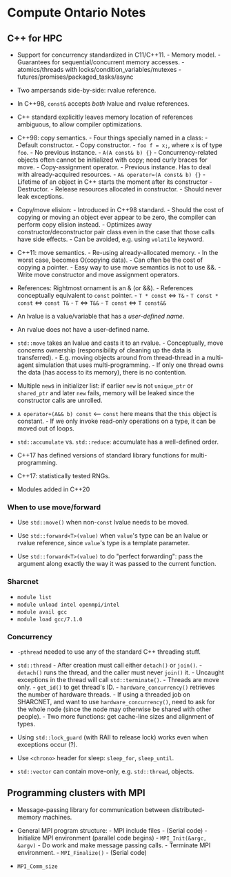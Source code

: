 # Compute Ontario Notes

## C++ for HPC

- Support for concurrency standardized in C11/C++11.
        - Memory model.
                - Guarantees for sequential/concurrent memory accesses.
        - atomics/threads with locks/condition_variables/mutexes
        - futures/promises/packaged_tasks/async

- Two ampersands side-by-side: rvalue reference.
- In C++98, `const&` accepts _both_ lvalue and rvalue references.
- C++ standard explicitly leaves memory location of references ambiguous, to
  allow compiler optimizations.

- C++98: copy semantics.
        - Four things specially named in a class:
                - Default constructor.
                - Copy constructor.
                        - `foo f = x;`, where `x` is of type `foo`.
                        - No previous instance.
                        - `A(A const& b) {}`
                        - Concurrency-related objects often cannot be
                          initialized with copy; need curly braces for move.
                - Copy-assignment operator.
                        - Previous instance. Has to deal with already-acquired
                          resources.
                        - `A& operator=(A const& b) {}`
                        - Lifetime of an object in C++ starts the moment after
                          its constructor
                - Destructor.
                        - Release resources allocated in constructor.
                        - Should never leak exceptions.

- Copy/move elision:
        - Introduced in C++98 standard.
        - Should the cost of copying or moving an object ever appear to be
          zero, the compiler can perform copy elision instead.
        - Optimizes away constructor/deconstructor pair class even in the case
          that those calls have side effects.
        - Can be avoided, e.g. using `volatile` keyword.

- C++11: move semantics.
        - Re-using already-allocated memory.
        - In the worst case, becomes O(copying data).
        - Can often be the cost of copying a pointer.
        - Easy way to use move semantics is not to use &&.
                - Write move constructor and move assignment operators.

- References: Rightmost ornament is an & (or &&).
        - References conceptually equivalent to `const` pointer.
                - `T * const` <=> `T&`
                - `T const * const` <=> `const T&`
                - `T` <=> `T&&`
                - `T const` <=> `T const&&`

- An lvalue is a value/variable that has a _user-defined name_.
- An rvalue does not have a user-defined name.

- `std::move` takes an lvalue and casts it to an rvalue.
        - Conceptually, move concerns ownership (responsibility of cleaning up
          the data is transferred).
        - E.g. moving objects around from thread-thread in a multi-agent
          simulation that uses multi-programming.
                - If only one thread owns the data (has access to its memory),
                  there is no contention.

- Multiple `new`s in initializer list: if earlier `new` is not `unique_ptr` or
  `shared_ptr` and later `new` fails, memory will be leaked since the
  constructor calls are unrolled.

- `A operator+(A&& b) const` <-- `const` here means that the `this` object is
  constant.
        - If we only invoke read-only operations on a type, it can be moved out
          of loops.

- `std::accumulate` vs. `std::reduce`: accumulate has a well-defined order.
- C++17 has defined versions of standard library functions for
  multi-programming.
- C++17: statistically tested RNGs.
- Modules added in C++20

### When to use move/forward

- Use `std::move()` when non-`const` lvalue needs to be moved.

- Use `std::forward<T>(value)` when `value`'s type can be an lvalue or rvalue
  reference, since `value`'s type is a template parameter.

- Use `std::forward<T>(value)` to do "perfect forwarding": pass the argument
  along exactly the way it was passed to the current function.

### Sharcnet

- `module list`
- `module unload intel openmpi/intel`
- `module avail gcc`
- `module load gcc/7.1.0`

### Concurrency

- `-pthread` needed to use any of the standard C++ threading stuff.

- `std::thread`
        - After creation must call either `detach()` or `join()`.
                - `detach()` runs the thread, and the caller must never
                  `join()` it.
        - Uncaught exceptions in the thread will call `std::terminate()`.
        - Threads are move only.
        - `get_id()` to get thread's ID.
        - `hardware_concurrency()` retrieves the number of hardware threads.
                - If using a threaded job on SHARCNET, and want to use
                  `hardware_concurrency()`, need to ask for the whole node
                  (since the node may otherwise be shared with other people).
        - Two more functions: get cache-line sizes and alignment of types.

- Using `std::lock_guard` (with RAII to release lock) works even when
  exceptions occur (?).
- Use `<chrono>` header for sleep: `sleep_for`, `sleep_until`.
- `std::vector` can contain move-only, e.g. `std::thread`, objects.

## Programming clusters with MPI

- Message-passing library for communication between distributed-memory
  machines.

- General MPI program structure:
        - MPI include files
        - (Serial code)
        - Initialize MPI environment (parallel code begins)
                - `MPI_Init(&argc, &argv)`
        - Do work and make message passing calls.
        - Terminate MPI environment.
                - `MPI_Finalize()`
        - (Serial code)

- `MPI_Comm_size`

